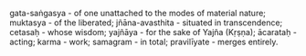 gata-saṅgasya - of one unattached to the modes of material nature; muktasya - of the liberated; jñāna-avasthita - situated in transcendence; cetasaḥ - whose wisdom; yajñāya - for the sake of Yajña (Kṛṣṇa); ācarataḥ - acting; karma - work; samagram - in total; pravilīyate - merges entirely.